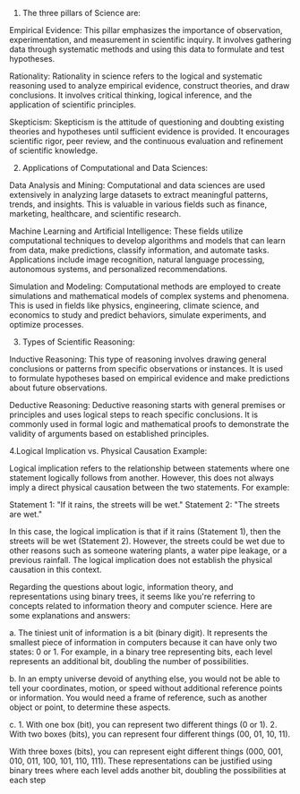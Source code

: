 1. The three pillars of Science are:

Empirical Evidence: This pillar emphasizes the importance of observation, experimentation, and measurement in scientific inquiry. It involves gathering data through systematic methods and using this data to formulate and test hypotheses.

Rationality: Rationality in science refers to the logical and systematic reasoning used to analyze empirical evidence, construct theories, and draw conclusions. It involves critical thinking, logical inference, and the application of scientific principles.

Skepticism: Skepticism is the attitude of questioning and doubting existing theories and hypotheses until sufficient evidence is provided. It encourages scientific rigor, peer review, and the continuous evaluation and refinement of scientific knowledge.

2. Applications of Computational and Data Sciences:

Data Analysis and Mining: Computational and data sciences are used extensively in analyzing large datasets to extract meaningful patterns, trends, and insights. This is valuable in various fields such as finance, marketing, healthcare, and scientific research.

Machine Learning and Artificial Intelligence: These fields utilize computational techniques to develop algorithms and models that can learn from data, make predictions, classify information, and automate tasks. Applications include image recognition, natural language processing, autonomous systems, and personalized recommendations.

Simulation and Modeling: Computational methods are employed to create simulations and mathematical models of complex systems and phenomena. This is used in fields like physics, engineering, climate science, and economics to study and predict behaviors, simulate experiments, and optimize processes.

3. Types of Scientific Reasoning:

Inductive Reasoning: This type of reasoning involves drawing general conclusions or patterns from specific observations or instances. It is used to formulate hypotheses based on empirical evidence and make predictions about future observations.

Deductive Reasoning: Deductive reasoning starts with general premises or principles and uses logical steps to reach specific conclusions. It is commonly used in formal logic and mathematical proofs to demonstrate the validity of arguments based on established principles.

4.Logical Implication vs. Physical Causation Example:

Logical implication refers to the relationship between statements where one statement logically follows from another. However, this does not always imply a direct physical causation between the two statements. For example:

Statement 1: "If it rains, the streets will be wet."
Statement 2: "The streets are wet."  

In this case, the logical implication is that if it rains (Statement 1), then the streets will be wet (Statement 2). However, the streets could be wet due to other reasons such as someone watering plants, a water pipe leakage, or a previous rainfall. The logical implication does not establish the physical causation in this context.

Regarding the questions about logic, information theory, and representations using binary trees, it seems like you're referring to concepts related to information theory and computer science. Here are some explanations and answers:

a. The tiniest unit of information is a bit (binary digit). It represents the smallest piece of information in computers because it can have only two states: 0 or 1. For example, in a binary tree representing bits, each level represents an additional bit, doubling the number of possibilities.

b. In an empty universe devoid of anything else, you would not be able to tell your coordinates, motion, or speed without additional reference points or information. You would need a frame of reference, such as another object or point, to determine these aspects.

c. 1. With one box (bit), you can represent two different things (0 or 1).
2. With two boxes (bits), you can represent four different things (00, 01, 10, 11).

With three boxes (bits), you can represent eight different things (000, 001, 010, 011, 100, 101, 110, 111).
These representations can be justified using binary trees where each level adds another bit, doubling the possibilities at each step
